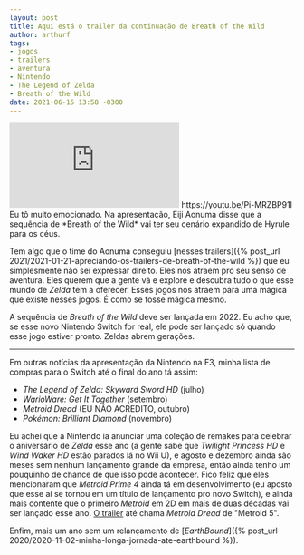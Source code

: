 ```yaml
---
layout: post
title: Aqui está o trailer da continuação de Breath of the Wild
author: arthurf
tags:
- jogos
- trailers
- aventura
- Nintendo
- The Legend of Zelda
- Breath of the Wild
date: 2021-06-15 13:58 -0300
---
```

<iframe class="full-width" src="https://www.youtube.com/embed/Pi-MRZBP91I" title="YouTube video player" frameborder="0" allow="accelerometer; autoplay; clipboard-write; encrypted-media; gyroscope; picture-in-picture" allowfullscreen></iframe>
https://youtu.be/Pi-MRZBP91I
Eu tô muito emocionado. Na apresentação, Eiji Aonuma disse que a sequência de *Breath of the Wild* vai ter seu cenário expandido de Hyrule para os céus.

Tem algo que o time do Aonuma conseguiu [nesses trailers]({% post_url 2021/2021-01-21-apreciando-os-trailers-de-breath-of-the-wild %}) que eu simplesmente não sei expressar direito. Eles nos atraem pro seu senso de aventura. Eles querem que a gente vá e explore e descubra tudo o que esse mundo de *Zelda* tem a oferecer. Esses jogos nos atraem para uma mágica que existe nesses jogos. É como se fosse mágica mesmo.

A sequência de *Breath of the Wild* deve ser lançada em 2022. Eu acho que, se esse novo Nintendo Switch for real, ele pode ser lançado só quando esse jogo estiver pronto. Zeldas abrem gerações.

***

Em outras notícias da apresentação da Nintendo na E3, minha lista de compras para o Switch até o final do ano tá assim:

* *The Legend of Zelda: Skyward Sword HD* (julho)
* *WarioWare: Get It Together* (setembro)
* *Metroid Dread* (EU NÃO ACREDITO, outubro)
* *Pokémon: Brilliant Diamond* (novembro)

Eu achei que a Nintendo ia anunciar uma coleção de remakes para celebrar o aniversário de *Zelda* esse ano (a gente sabe que *Twilight Princess HD* e *Wind Waker HD* estão parados lá no Wii U), e agosto e dezembro ainda são meses sem nenhum lançamento grande da empresa, então ainda tenho um pouquinho de chance de que isso pode acontecer. Fico feliz que eles mencionaram que *Metroid Prime 4* ainda tá em desenvolvimento (eu aposto que esse aí se tornou em um título de lançamento pro novo Switch), e ainda mais contente que o primeiro *Metroid* em 2D em mais de duas décadas vai ser lançado esse ano. [O trailer](https://youtu.be/8NjCICl7dDo) até chama *Metroid Dread* de "Metroid 5".

Enfim, mais um ano sem um relançamento de [*EarthBound*]({% post_url 2020/2020-11-02-minha-longa-jornada-ate-earthbound %}).
